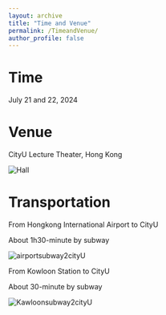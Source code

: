 ```yaml
---
layout: archive
title: "Time and Venue"
permalink: /TimeandVenue/
author_profile: false
---
```



Time
======

July 21 and 22, 2024


Venue
======

CityU Lecture Theater, Hong Kong

![Hall](https://github.com/HKGZTP/HKGZTP.github.io/assets/167737479/7b81e2ac-6500-4865-a4cd-db6dad078135)

Transportation
=====

From Hongkong International Airport to CityU

About 1h30-minute by subway

![airportsubway2cityU](https://github.com/HKGZTP/HKGZTP.github.io/assets/167737479/a03145d9-a69b-4cf8-8e57-f4cfa9dff02d)


From Kowloon Station to CityU

About 30-minute by subway


![Kawloonsubway2cityU](https://github.com/HKGZTP/HKGZTP.github.io/assets/167737479/d6ab294d-e2e6-4dbc-8bfd-ade750a29152)


